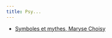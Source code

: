 ```yaml
---
title: Psy...
---
```


- [Symboles et mythes, Maryse Choisy](http://www.hommes-et-faits.com/ima_cult/Mc_Symbole_01.htm)